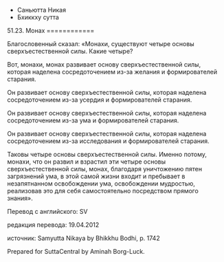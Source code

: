 









* Саньютта Никая
* Бхиккху сутта


51\.23\. Монах
\=\=\=\=\=\=\=\=\=\=\=\=



Благословенный сказал: «Монахи, существуют четыре основы сверхъестественной силы\. Какие четыре?


Вот, монахи, монах развивает основу сверхъестественной силы, которая наделена сосредоточением из\-за желания и формирователей старания\.


Он развивает основу сверхъестественной силы, которая наделена сосредоточением из\-за усердия и формирователей старания\.


Он развивает основу сверхъестественной силы, которая наделена сосредоточением из\-за ума и формирователей старания\.


Он развивает основу сверхъестественной силы, которая наделена сосредоточением из\-за исследования и формирователей старания\.


Таковы четыре основы сверхъестественной силы\. Именно потому, монахи, что он развил и взрастил эти четыре основы сверхъестественной силы, монах, благодаря уничтожению пятен загрязнений ума, в этой самой жизни входит и пребывает в незапятнанном освобождении ума, освобождении мудростью, реализовав это для себя самостоятельно посредством прямого знания»\.



Перевод с английского: SV


редакция перевода: 19\.04\.2012


источник: Samyutta Nikaya by Bhikkhu Bodhi, p\. 1742


Prepared for SuttaCentral by Aminah Borg\-Luck\.






